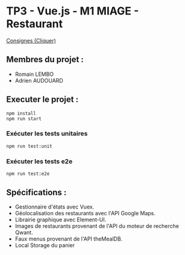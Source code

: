 # TP3 - Vue.js - M1 MIAGE - Restaurant

[Consignes (Cliquer)](http://miageprojet2.unice.fr/Intranet_de_Michel_Buffa/Master_1_Miage_2018-2019)

## Membres du projet :

- Romain LEMBO
- Adrien AUDOUARD

## Executer le projet :

```
npm install
npm run start
```
### Exécuter les tests unitaires

```
npm run test:unit
```
### Exécuter les tests e2e

```
npm run test:e2e
```

## Spécifications :

- Gestionnaire d'états avec Vuex.
- Géolocalisation des restaurants avec l'API Google Maps.
- Librairie graphique avec Element-UI.
- Images de restaurants provenant de l'API du moteur de recherche Qwant.
- Faux menus provenant de l'API theMealDB.
- Local Storage du panier
